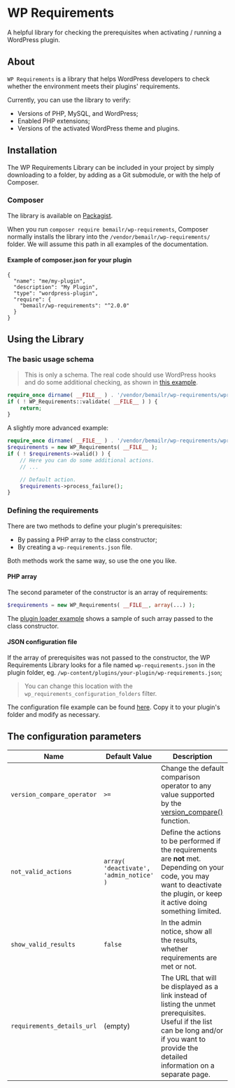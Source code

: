 # WP Requirements

A helpful library for checking the prerequisites when activating / running a WordPress plugin.

## About

`WP Requirements` is a library that helps WordPress developers to check whether the environment meets their plugins' requirements.

Currently, you can use the library to verify:

* Versions of PHP, MySQL, and WordPress;
* Enabled PHP extensions;
* Versions of the activated WordPress theme and plugins.

## Installation

The WP Requirements Library can be included in your project by simply downloading to a folder, by adding as a Git submodule, or with the help of Composer.

### Composer

The library is available on [Packagist](https://packagist.org/packages/bemailr/wp-requirements).

When you run `composer require bemailr/wp-requirements`, Composer normally installs the library into the `/vendor/bemailr/wp-requirements/` folder. We will assume this path in all examples of the documentation.

#### Example of composer.json for your plugin

```
{
  "name": "me/my-plugin",
  "description": "My Plugin",
  "type": "wordpress-plugin",
  "require": {
    "bemailr/wp-requirements": "^2.0.0"
  }
}
```

## Using the Library

### The basic usage schema

> This is only a schema. The real code should use WordPress hooks and do some additional checking, as shown in [this example](./sample-plugin-loader.php).

```php
require_once dirname( __FILE__ ) . '/vendor/bemailr/wp-requirements/wpr-loader.php';
if ( ! WP_Requirements::validate( __FILE__ ) ) {
    return;
}
```

A slightly more advanced example:

```php
require_once dirname( __FILE__ ) . '/vendor/bemailr/wp-requirements/wpr-loader.php';
$requirements = new WP_Requirements( __FILE__ );
if ( ! $requirements->valid() ) {
    // Here you can do some additional actions.
    // ...

    // Default action.
    $requirements->process_failure();
}
```

### Defining the requirements

There are two methods to define your plugin's prerequisites:

* By passing a PHP array to the class constructor;
* By creating a `wp-requirements.json` file.

Both methods work the same way, so use the one you like.

#### PHP array

The second parameter of the constructor is an array of requirements:

```php
$requirements = new WP_Requirements( __FILE__, array(...) );
```

The [plugin loader example](./sample-plugin-loader.php) shows a sample of such array passed to the class constructor.

#### JSON configuration file

If the array of prerequisites was not passed to the constructor, the WP Requirements Library looks for a file named `wp-requirements.json` in the plugin folder, eg. `/wp-content/plugins/your-plugin/wp-requirements.json`;

> You can change this location with the `wp_requirements_configuration_folders` filter.

The configuration file example can be found [here](./sample-wp-requirements.json). Copy it to your plugin's folder and modify as necessary.

## The configuration parameters

| Name | Default Value | Description |
| --- | --- | --- |
| `version_compare_operator`  | `>=` | Change the default comparison operator to any value supported by the [version_compare()](http://php.net/manual/en/function.version-compare.php) function. |
| `not_valid_actions` | `array( 'deactivate', 'admin_notice' )` | Define the actions to be performed if the requirements are **not** met. Depending on your code, you may want to deactivate the plugin, or keep it active doing something limited. |
| `show_valid_results` | `false` | In the admin notice, show all the results, whether requirements are met or not. |
| `requirements_details_url`  | (empty) | The URL that will be displayed as a link instead of listing the unmet prerequisites. Useful if the list can be long and/or if you want to provide the detailed information on a separate page. |

